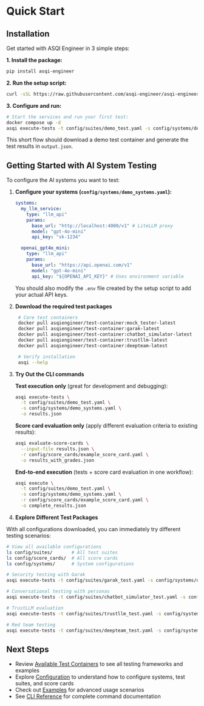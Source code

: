 # Quick Start

## Installation

Get started with ASQI Engineer in 3 simple steps:

**1. Install the package:**

```bash
pip install asqi-engineer
```

**2. Run the setup script:**

```bash
curl -sSL https://raw.githubusercontent.com/asqi-engineer/asqi-engineer/main/setup.sh | bash
```

**3. Configure and run:**

```bash
# Start the services and run your first test:
docker compose up -d
asqi execute-tests -t config/suites/demo_test.yaml -s config/systems/demo_systems.yaml
```

This short flow should download a demo test container and generate the test results in `output.json`.

## Getting Started with AI System Testing

To configure the AI systems you want to test:

1. **Configure your systems (`config/systems/demo_systems.yaml`):**

   ```yaml
   systems:
     my_llm_service:
       type: "llm_api"
       params:
         base_url: "http://localhost:4000/v1" # LiteLLM proxy
         model: "gpt-4o-mini"
         api_key: "sk-1234"

     openai_gpt4o_mini:
       type: "llm_api"
       params:
         base_url: "https://api.openai.com/v1"
         model: "gpt-4o-mini"
         api_key: "${OPENAI_API_KEY}" # Uses environment variable
   ```

   You should also modify the `.env` file created by the setup script to add your actual API keys.

2. **Download the required test packages**

   ```bash
    # Core test containers
    docker pull asqiengineer/test-container:mock_tester-latest
    docker pull asqiengineer/test-container:garak-latest
    docker pull asqiengineer/test-container:chatbot_simulator-latest
    docker pull asqiengineer/test-container:trustllm-latest
    docker pull asqiengineer/test-container:deepteam-latest

    # Verify installation
    asqi --help
    ```

3. **Try Out the CLI commands**

    **Test execution only** (great for development and debugging):
    ```bash
    asqi execute-tests \
      -t config/suites/demo_test.yaml \
      -s config/systems/demo_systems.yaml \
      -o results.json
    ```

    **Score card evaluation only** (apply different evaluation criteria to existing results):
    ```bash
    asqi evaluate-score-cards \
      --input-file results.json \
      -r config/score_cards/example_score_card.yaml \
      -o results_with_grades.json
    ```

    **End-to-end execution** (tests + score card evaluation in one workflow):
    ```bash
    asqi execute \
      -t config/suites/demo_test.yaml \
      -s config/systems/demo_systems.yaml \
      -r config/score_cards/example_score_card.yaml \
      -o complete_results.json
    ```

4. **Explore Different Test Packages**

With all configurations downloaded, you can immediately try different testing scenarios:

  ```bash
  # View all available configurations
  ls config/suites/       # All test suites
  ls config/score_cards/  # All score cards  
  ls config/systems/      # System configurations

  # Security testing with Garak
  asqi execute-tests -t config/suites/garak_test.yaml -s config/systems/demo_systems.yaml

  # Conversational testing with personas  
  asqi execute-tests -t config/suites/chatbot_simulator_test.yaml -s config/systems/demo_systems.yaml

  # TrustLLM evaluation
  asqi execute-tests -t config/suites/trustllm_test.yaml -s config/systems/demo_systems.yaml

  # Red team testing
  asqi execute-tests -t config/suites/deepteam_test.yaml -s config/systems/demo_systems.yaml
  ```

## Next Steps

- Review [Available Test Containers](test-containers.md) to see all testing frameworks and examples
- Explore [Configuration](configuration.md) to understand how to configure systems, test suites, and score cards
- Check out [Examples](examples.md) for advanced usage scenarios
- See [CLI Reference](cli.rst) for complete command documentation
